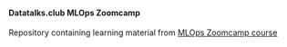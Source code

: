 #### Datatalks.club MLOps Zoomcamp

Repository containing learning material from [MLOps Zoomcamp course](https://github.com/DataTalksClub/mlops-zoomcamp/tree/main)

